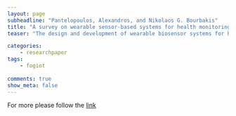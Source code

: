 ```yaml
---
layout: page
subheadline: "Pantelopoulos, Alexandros, and Nikolaos G. Bourbakis"
title: "A survey on wearable sensor-based systems for health monitoring and prognosis"
teaser: "The design and development of wearable biosensor systems for health monitoring has garnered lots of attention in the scientific community and the industry during the last years. Mainly motivated by increasing healthcare costs and propelled by recent technological advances in miniature biosensing devices, smart textiles, microelectronics, and wireless communications, the continuous advance of wearable sensor-based systems will potentially transform the future of healthcare by enabling proactive personal health management and ubiquitous monitoring of a patient's health condition. These systems can comprise various types of small physiological sensors, transmission modules and processing capabilities, and can thus facilitate low-cost wearable unobtrusive solutions for continuous all-day and any-place health, mental and activity status monitoring. This paper attempts to comprehensively review the current research and development on wearable biosensor systems for health monitoring. A variety of system implementations are compared in an approach to identify the technological shortcomings of the current state-of-the-art in wearable biosensor solutions. An emphasis is given to multiparameter physiological sensing system designs, providing reliable vital signs measurements and incorporating real-time decision support for early detection of symptoms or context awareness. In order to evaluate the maturity level of the top current achievements in wearable health-monitoring systems, a set of significant features, that best describe the functionality and the characteristics of the systems, has been selected to derive a thorough study. The aim of this survey is not to criticize, but to serve as a reference for researchers and developers in this scientific area and to provide direction for future research improvements"

categories:
    - researchpaper  
tags:
    - fogiot
      
comments: true
show_meta: false
---
```




For more please follow the [link](http://ieeexplore.ieee.org/xpls/abs_all.jsp?arnumber=5306098)
